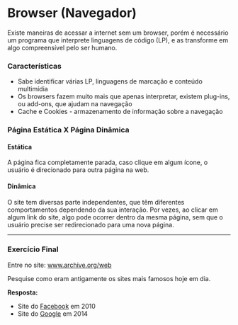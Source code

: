 # Browser (Navegador)

Existe maneiras de acessar a internet sem um browser, porém é necessário um programa que interprete linguagens de código (LP), e as transforme em algo compreensível pelo ser humano.

### Características

 - Sabe identificar várias LP, linguagens de marcação e conteúdo
 multimídia
 - Os browsers fazem muito mais que apenas interpretar, existem plug-ins, ou add-ons, que ajudam na navegação
 - Cache e Cookies - armazenamento de informação sobre a navegação

### Página Estática X Página Dinâmica

#### Estática

A página fica completamente parada, caso clique em algum ícone, o usuário é direcionado para outra página na web.

#### Dinâmica

O site tem diversas parte independentes, que têm diferentes comportamentos dependendo da sua interação. Por vezes, ao clicar em algum link do site, algo pode ocorrer dentro da mesma página, sem que o usuário precise ser redirecionado para uma nova página.

--------

### Exercício Final

Entre no site: www.archive.org/web

Pesquise como eram antigamente os sites mais famosos hoje em dia.

**Resposta:** 
 - Site do [Facebook](https://web.archive.org/web/20100707041838/http://www.facebook.com/) em 2010
 - Site do [Google](https://web.archive.org/web/20141001031613/https://www.google.com/?gws_rd=ssl) em 2014